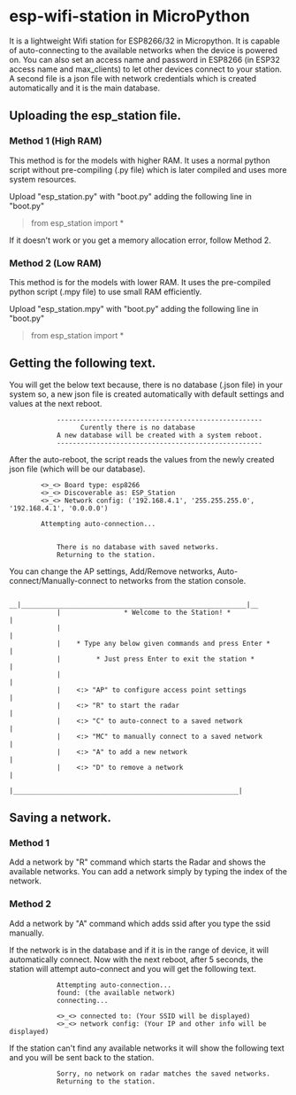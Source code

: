 # esp-wifi-station in MicroPython

It is a lightweight Wifi station for ESP8266/32 in Micropython. It is capable of auto-connecting to the available networks when the device is powered on. You can also set an access name and password in ESP8266 (in ESP32 access name and max_clients) to let other devices connect to your station. 
A second file is a json file with network credentials which is created automatically and it is the main database.

## Uploading the esp_station file.

### Method 1 (High RAM)
This method is for the models with higher RAM. It uses a normal python script without pre-compiling (.py file) which is later compiled and uses more system resources.

Upload "esp_station.py" with "boot.py" adding the following line in "boot.py"
> from esp_station import *

If it doesn't work or you get a memory allocation error, follow Method 2.


### Method 2 (Low RAM)
This method is for the models with lower RAM. It uses the pre-compiled python script (.mpy file) to use small RAM efficiently.

Upload "esp_station.mpy" with "boot.py" adding the following line in "boot.py"
> from esp_station import *

## Getting the following text.
You will get the below text because, there is no database (.json file) in your system so, a new json file is created automatically with default settings and values at the next reboot.

				----------------------------------------------------
					  Curently there is no database
				A new database will be created with a system reboot.
				----------------------------------------------------

After the auto-reboot, the script reads the values from the newly created json file (which will be our database).

			<>_<> Board type: esp8266
			<>_<> Discoverable as: ESP_Station
			<>_<> Network config: ('192.168.4.1', '255.255.255.0', '192.168.4.1', '0.0.0.0')

			Attempting auto-connection...


			    There is no database with saved networks.
			    Returning to the station.
                
You can change the AP settings, Add/Remove networks, Auto-connect/Manually-connect to networks from the station console.

			  __|_________________________________________________________|__
			    |                * Welcome to the Station! *              |
			    |                                                         |
			    |    * Type any below given commands and press Enter *    |
			    |         * Just press Enter to exit the station *        |
			    |                                                         |
			    |    <:> "AP" to configure access point settings          |
			    |    <:> "R" to start the radar                           |
			    |    <:> "C" to auto-connect to a saved network           |
			    |    <:> "MC" to manually connect to a saved network      |
			    |    <:> "A" to add a new network                         |
			    |    <:> "D" to remove a network                          |
			    |_________________________________________________________|


## Saving a network.

### Method 1
Add a network by "R" command which starts the Radar and shows the available networks. You can add a network simply by typing the index of the network.

### Method 2
Add a network by "A" command which adds ssid after you type the ssid manually.


If the network is in the database and if it is in the range of device, it will automatically connect.
Now with the next reboot, after 5 seconds, the station will attempt auto-connect and you will get the following text.


				Attempting auto-connection...
				found: (the available network)
				connecting...

				<>_<> connected to: (Your SSID will be displayed)
				<>_<> network config: (Your IP and other info will be displayed)


If the station can't find any available networks it will show the following text and you will be sent back to the station.


			    Sorry, no network on radar matches the saved networks.
			    Returning to the station.			    
